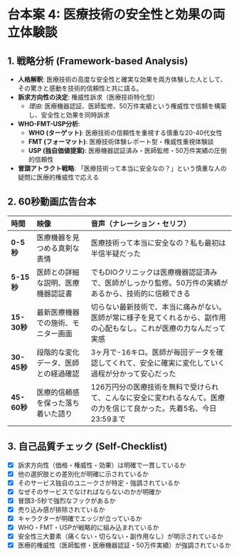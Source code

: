 # 台本案 4: 医療技術の安全性と効果の両立体験談

## 1. 戦略分析 (Framework-based Analysis)

* **人格解釈**: 医療技術の高度な安全性と確実な効果を両方体験した人として、その驚きと感動を技術的信頼性と共に語る。
* **訴求方向性の決定**: 権威性訴求（医療技術特化型）
    * *理由*: 医療機器認証、医師監修、50万件実績という権威性で信頼を構築し、安全性と効果を同時訴求
* **WHO-FMT-USP分析**:
    * **WHO (ターゲット)**: 医療技術の信頼性を重視する慎重な20-40代女性
    * **FMT (フォーマット)**: 医療技術体験レポート型・権威性重視体験談
    * **USP (独自価値提案)**: 医療機器認証済み・医師監修・50万件実績の圧倒的信頼性
* **冒頭アトラクト戦略**: 「医療技術って本当に安全なの？」という慎重な人の疑問に医療的権威性で応える

## 2. 60秒動画広告台本

| 時間      | 映像                               | 音声（ナレーション・セリフ）                               | 
| :-------- | :--------------------------------- | :--------------------------------------------------------- |
| **0-5秒** | 医療機器を見つめる真剣な表情 | 医療技術って本当に安全なの？私も最初は半信半疑だった |
| **5-15秒**| 医師との詳細な説明、医療機器認証書 | でもDIOクリニックは医療機器認証済みで、医師がしっかり監修。50万件の実績があるから、技術的に信頼できる |
| **15-30秒**| 最新医療機器での施術、モニター画面 | 切らない最新技術で、本当に痛みがない。医師が常に様子を見てくれるから、副作用の心配もなし。これが医療の力なんだって実感 |
| **30-45秒**| 段階的な変化データ、医師との経過確認 | 3ヶ月で-16キロ。医師が毎回データを確認してくれて、安全に確実に変化していく過程が分かって安心だった |
| **45-60秒**| 医療的信頼感を保った落ち着いた語り | 126万円分の医療技術を無料で受けられて、こんなに安全に変われるなんて。医療の力を信じて良かった。先着5名、今日23:59まで |

## 3. 自己品質チェック (Self-Checklist)

- [x] 訴求方向性（価格・権威性・効果）は明確で一貫しているか
- [x] 他の選択肢との差別化が明確に示されているか
- [x] そのサービス独自のユニークさが特定・強調されているか
- [x] なぜそのサービスでなければならないのかが明確か
- [x] 冒頭3-5秒で強烈なフックがあるか
- [x] 売り込み感が排除されているか
- [x] キャラクターが明確でエッジが立っているか
- [x] WHO・FMT・USPが戦略的に組み込まれているか
- [x] 安全性三大要素（痛くない・切らない・副作用なし）が明示されているか
- [x] 医療的権威性（医師監修・医療機器認証・50万件実績）が強調されているか